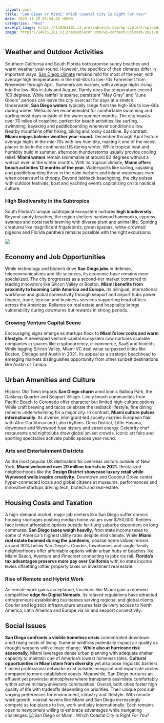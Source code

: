 ```yaml
---
layout: post
title: "San Diego or Miami: Which Coastal City is Right For You?"
date: 2023-11-29 03:54:28 +0000
categories: "News"
excerpt_image: https://149361101.v2.pressablecdn.com/wp-content/uploads/2021/02/LaJollaApril-2.jpg
image: https://149361101.v2.pressablecdn.com/wp-content/uploads/2021/02/LaJollaApril-2.jpg
---
```


## Weather and Outdoor Activities 
Southern California and South Florida both promise sunny beaches and warm weather year-round. However, the specifics of their climates differ in important ways. 
[San Diego climate](https://texaspost.github.io/2023-12-28-understanding-the-financial-regulations-of-the-premier-league/) remains mild for most of the year, with average high temperatures in the mid-60s to low-70s Fahrenheit from November through April. Summers are warmer, with average highs rising into the low-80s in July and August. Rarely does the temperature exceed 100 degrees. While rainfall is sparse, persistent "May Gray" and "June Gloom" periods can leave the city overcast for days at a stretch. 
Underwater, **San Diego waters** typically range from the high-50s to low-60s during winter. Wetsuits are recommended for comfortable swimming and surfing most days outside of the warm summer months. The city boasts over 70 miles of coastline, perfect for beach activities like surfing, swimming, kayaking and paddleboarding whenever conditions allow. Nearby mountains offer hiking, biking and rocky coastline. 
By contrast, **Miami enjoys balmier weather year-round.** December through April feature average highs in the mid-70s with low humidity, making it one of the nicest places to be in the continental US during winter. While tropical heat and humidity build in summer, afternoon thunderstorms usually provide cooling relief. **Miami waters** remain swimmable at around 80 degrees without a wetsuit even in the winter months.
With its tropical climate, **Miami offers beach activities 12 months of the year.** Watersports like sailing, kayaking and paddleboarding thrive in the calm harbors and inland waterways even when ocean surf is choppy. Beyond laidback beachgoing, the city pulses with outdoor festivals, boat and yachting events capitalizing on its nautical culture.
### High Biodiversity in the Subtropics
South Florida's unique subtropical ecosystem nurtures **high biodiversity.** Beyond sandy beaches, the region shelters hardwood hammocks, cypress swamps and coral reefs teeming with diverse plant and animal life. Spotting creatures like magnificent frigatebirds, green iguanas, white-crowned pigeons and Florida panthers remains possible with the right excursions.

![](https://www.traveloffpath.com/wp-content/uploads/2021/06/San-Diego-bay-2.jpg)
## Economy and Job Opportunities
While technology and biotech drive **San Diego jobs** in defense, telecommunications and life sciences, its economic base remains more specialized. The city progresses as a second-tier market compared to leading innovators like Silicon Valley or Boston. 
**Miami benefits from proximity to booming Latin America and Europe.** Its bilingual, international workforce and global connectivity through seaport and airport hubs power finance, trade, tourism and business services supporting head offices across the Americas. Reliance on real estate and hospitality brings vulnerability during downturns but rewards in strong periods.
### Growing Venture Capital Scene
Encouraging signs emerge as startups flock to **Miami’s low costs and warm lifestyle.** A developed venture capital ecosystem now nurtures scalable companies in spaces like cryptocurrency, e-commerce, SaaS and biotech. While lagging Silicon Valley, Miami VC deal value surpassed cities like Boston, Chicago and Austin in 2021. Its appeal as a strategic beachhead to emerging markets distinguishes opportunity from other sunbelt destinations like Austin or Tampa.
## Urban Amenities and Culture
Historic Old Town imparts **San Diego charm** amid iconic Balboa Park, the Gaslamp Quarter and Seaport Village. Lively beach communities from Pacific Beach to Coronado offer character but limited high-culture options. While craft brewing and tacos celebrate the laidback lifestyle, fine dining remains underwhelming for a major city. 
In contrast, **Miami culture pulses internationally.** Its diverse, immigrant-led society marries European flair with Afro-Caribbean and Latin rhythms. Deco District, Little Havana, downtown and Wynwood fuse history and street energy. Celebrity chef restaurants and nightclubs draw global jet-set crowds. Iconic art fairs and sporting spectacles activate public spaces year-round.
### Arts and Entertainment Districts
As the most popular US destination for overseas visitors outside of New York, **Miami welcomed over 20 million tourists in 2021.** Revitalized neighborhoods like the **Design District showcase luxury retail while Wynwood walls inspire creativity.** Downtown and Coconut Grove center hyper-connected locals and global citizens at museums, performances and innovative startups driving tech, biotech and real-estate. 
## Housing Costs and Taxation  
A high-demand market, major job centers like San Diego suffer chronic housing shortages pushing median home values over $750,000. Renters face limited affordable options outside far-flung suburbs dependent on long commutes. **San Diego taxes weigh heavily,** from state income taxes to some of America's highest utility rates despite mild climate.
While **Miami real estate boomed during the pandemic,** coastal home values remain around 30% below San Diego's. Condos, townhomes and single-family neighborhoods offer affordable options within urban hubs or beaches like Miami Beach, Aventura and Pinecrest connecting to jobs via rail. **Florida’s tax advantages preserve more pay over California** with no state income levies offsetting loftier property taxes on investment real estate.
### Rise of Remote and Hybrid Work
As remote work gains acceptance, locations like Miami gain a renewed competitive **edge for Digital Nomads.** Its relaxed regulations have attracted entrepreneurs establishing businesses serving regional and global clients. Courier and logistics infrastructure ensures fast delivery access to North America, Latin America and Europe via air and seaport connectivity. 
## Social Issues 
**San Diego confronts a visible homeless crisis** concentrated downtown amid rising costs of living. Summer wildfires potentially impact air quality as drought worsens with climate change. **While also at hurricane risk seasonally,** Miami leverages dense urban planning with adequate shelter capacity to maintain one of America’s lowest homeless rates.
**Cultural opportunities in Miami stem from diversity** yet also pose linguistic barriers. Limited professional networks exist outside immigrant and expatriate circles compared to more established coasts. Meanwhile, San Diego nurtures an affluent yet provincial atmosphere where transplants assimilate comfortably within active military/university communities. 
Overall, both cities foster high quality of life with tradeoffs depending on priorities. Their unique pros suit varying preferences for environment, industry and lifestyle. With remote work growth, coastal havens like Miami and San Diego increasingly compete as top places to live, work and play internationally. Each remains open to newcomers willing to embrace advantages while navigating challenges.
![San Diego or Miami: Which Coastal City is Right For You?](https://149361101.v2.pressablecdn.com/wp-content/uploads/2021/02/LaJollaApril-2.jpg)